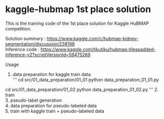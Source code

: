 # kaggle-hubmap 1st place solution

This is the training code of the 1st place solution for Kaggle HuBMAP competition.

Solution summary : https://www.kaggle.com/c/hubmap-kidney-segmentation/discussion/238198  
Inference code : https://www.kaggle.com/tikutiku/hubmap-tilespadded-inference-v2?scriptVersionId=59475269  

Usage  
1. data preparation for kaggle train data  
'''
cd src/01_data_preparation/01_01
python data_preparation_01_01.py

cd src/01_data_preparation/01_02
python data_preparation_01_02.py
'''
2. train  
3. pseudo-label generation  
4. data preparation for pseudo-labeled data  
5. train with kaggle train + pseudo-labeled data  
